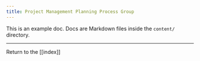 ```yaml
---
title: Project Management Planning Process Group
---
```

This is an example doc. Docs are Markdown files inside the `content/` directory.

---

Return to the [[index]]
